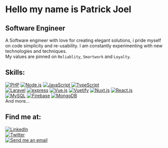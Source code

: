 # Hello my name is Patrick Joel

## Software Engineer
A Software engineer with love for creating elegant solutions, i pride myself on code simplicity and re-usability. 
I am constantly experimenting with new technologies and techniques.
<br />
My values are pinned on `Reliablity`, `Smartwork` and `Loyalty`.


## Skills:
[![PHP](https://img.shields.io/badge/php-777BB4?style=for-the-badge&logo=php&logoColor=white&labelColor=101010)]()
[![Node.js](https://img.shields.io/badge/Node.js-339933?style=for-the-badge&logo=node.js&logoColor=white&labelColor=101010)]()
[![JavaScript](https://img.shields.io/badge/JavaScript-F7DF1E?style=for-the-badge&logo=javascript&logoColor=white&labelColor=101010)]()
[![TypeScript](https://img.shields.io/badge/TypeScript-3178C6?style=for-the-badge&logo=typescript&logoColor=white&labelColor=101010)]()
<br />
[![Laravel](https://img.shields.io/badge/laravel-FF2D20?style=for-the-badge&logo=laravel&logoColor=white&labelColor=101010)]()
[![express](https://img.shields.io/badge/express-FF2D20?style=for-the-badge&logo=express&logoColor=white&labelColor=101010)]()
[![Vue.js](https://img.shields.io/badge/Vue.js-4FC08D?style=for-the-badge&logo=vue.js&logoColor=white&labelColor=101010)]()
[![Vuetify](https://img.shields.io/badge/Vuetify-1867C0?style=for-the-badge&logo=Vuetify&logoColor=white&labelColor=101010)]()
[![Nuxt.js](https://img.shields.io/badge/Nuxt.js-00DC82?style=for-the-badge&logo=nuxt.js&logoColor=white&labelColor=101010)]()
[![React.js](https://img.shields.io/badge/React.js-13B9FD?style=for-the-badge&logo=react&logoColor=white&labelColor=101010)]()
<br />
[![MySQL](https://img.shields.io/badge/MySQL-4479A1?style=for-the-badge&logo=mysql&logoColor=white&labelColor=101010)]()
[![Firebase](https://img.shields.io/badge/Firebase-FFCA28?style=for-the-badge&logo=firebase&logoColor=white&labelColor=101010)]()
[![MongoDB](https://img.shields.io/badge/MongoDB-47A248?style=for-the-badge&logo=mongodb&logoColor=white&labelColor=101010)]()
<br />
And more...

## Find me at:

[![LinkedIn](https://img.shields.io/badge/LinkedIn-joekenpat-0077B5?style=for-the-badge&logo=linkedin&logoColor=white&labelColor=101010)](https://www.linkedin.com/in/joekenpat)
<br />
[![Twitter](https://img.shields.io/badge/Twitter-@joekenpat-1DA1F2?style=for-the-badge&logo=twitter&logoColor=white&labelColor=101010)](https://twitter.com/joekenpat)
<br />
[![Send me an email](https://img.shields.io/badge/joekenpat@gmail.com-my_email-D14836?style=for-the-badge&logo=gmail&logoColor=white&labelColor=101010)](mailto:joekenpat@gmail.com)
